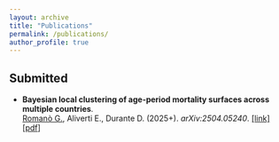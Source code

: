 ```yaml
---
layout: archive
title: "Publications"
permalink: /publications/
author_profile: true
---
```


## Submitted
* **Bayesian local clustering of age-period mortality surfaces across multiple countries**.  
<ins>Romanò G.</ins>, Aliverti E., Durante D. (2025+). 
*arXiv:2504.05240*. [[link]](https://doi.org/10.48550/arXiv.2504.05240) [[pdf](/files/papers/Mortality_Multi_PAPER.pdf)]
